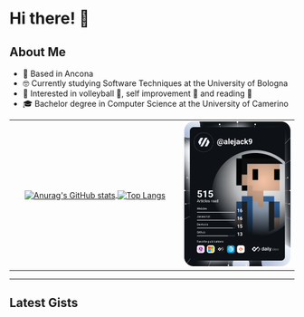 # Hi there! 👋

## About Me

- 🏡 Based in Ancona
- 🤓 Currently studying Software Techniques at the University of Bologna
- 🌱 Interested in volleyball 🏐, self improvement 🧘 and reading 📖
- 🎓 Bachelor degree in Computer Science at the University of Camerino


<table width="100%">
  <tr>
    <td valign="center" align="center" width="60%">
  <a href="https://github.com/anuraghazra/github-readme-stats" target="_blank">
    <img align="center" src="https://github-readme-stats.vercel.app/api?username=alejack9&count_private=true&show_icons=true&hide_border=true&theme=great-gatsby&border_radius=10" alt="Anurag's GitHub stats" width="425" />
  </a>
  <a href="https://github.com/anuraghazra/github-readme-stats" target="_blank">
    <img align="center" src="https://github-readme-stats.vercel.app/api/top-langs/?username=alejack9&layout=compact&hide_border=true&theme=great-gatsby&border_radius=10" alt="Top Langs" width="425" />
  </a>
    </td>
    <td valign="center" align="center">
<a href="https://app.daily.dev/alejack9" target="_blank"><img src="https://raw.githubusercontent.com/alejack9/alejack9/main/devcard.svg" width="275" alt="Alessandro's Dev Card"/></a>
    </td>
  </tr>
</table>

---

## Latest Gists

<!-- GIST-LIST:START -->
<!-- GIST-LIST:END -->